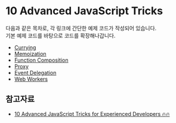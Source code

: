 # 10 Advanced JavaScript Tricks

다음과 같은 목차로, 각 링크에 간단한 예제 코드가 작성되어 있습니다.<br>
기본 예제 코드를 바탕으로 코드를 확장해나갑니다.

- [Currying](./currying/currying.example.js)
- [Memoization](./memoization/memoization.example.js)
- [Function Composition](./functionComposition/functionComposition.example.js)
- [Proxy](./proxy/proxy.example.js)
- [Event Delegation](./eventDelegation/eventDelegation.example.js)
- [Web Workers](./webWorkers/webWorkers.example.js)

## 참고자료

- [10 Advanced JavaScript Tricks for Experienced Developers 🔥🔥](https://codegirljs.medium.com/10-advanced-javascript-tricks-for-experienced-developers-7e42b5b37d83)
